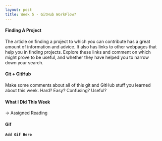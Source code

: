 ```yaml
---
layout: post
title: Week 5 - GitHub WorkFlow?
---
```


#### Finding A Project

The article on finding a project to which you can contribute has a great amount of information and advice. It also has links to other webpages that help you in finding projects. Explore these links and comment on which might prove to be useful, and whether they have helped you to narrow down your search.


#### Git + GitHub
Make some comments about all of this git and GitHub stuff you learned about this week. Hard? Easy? Confusing? Useful?


#### What I Did This Week
-> Assigned Reading

#### Gif
**`Add Gif Here`**
